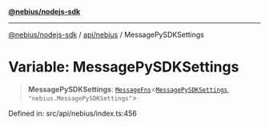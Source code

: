 [**@nebius/nodejs-sdk**](../../../README.md)

***

[@nebius/nodejs-sdk](../../../README.md) / [api/nebius](../README.md) / MessagePySDKSettings

# Variable: MessagePySDKSettings

> **MessagePySDKSettings**: [`MessageFns`](../../../runtime/protos/core/interfaces/MessageFns.md)\<[`MessagePySDKSettings`](../interfaces/MessagePySDKSettings.md), `"nebius.MessagePySDKSettings"`\>

Defined in: src/api/nebius/index.ts:456
